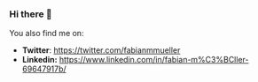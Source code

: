 ### Hi there 👋

You also find me on:
- **Twitter**: https://twitter.com/fabianmmueller
- **Linkedin:** https://www.linkedin.com/in/fabian-m%C3%BCller-69647917b/
